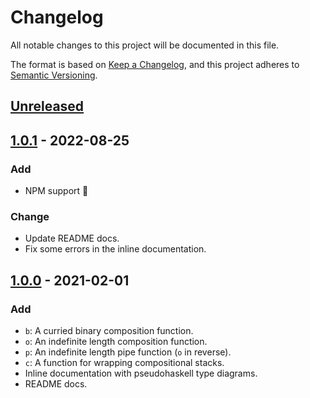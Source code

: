 # Changelog

All notable changes to this project will be documented in this file.

The format is based on [Keep a Changelog](https://keepachangelog.com/en/1.0.0/),
and this project adheres to
[Semantic Versioning](https://semver.org/spec/v2.0.0.html).

## [Unreleased]

## [1.0.1] - 2022-08-25

### Add

- NPM support :tada:

### Change

- Update README docs.
- Fix some errors in the inline documentation.

## [1.0.0] - 2021-02-01

### Add

- `b`: A curried binary composition function.
- `o`: An indefinite length composition function.
- `p`: An indefinite length pipe function (`o` in reverse).
- `c`: A function for wrapping compositional stacks.
- Inline documentation with pseudohaskell type diagrams.
- README docs.

[unreleased]: https://github.com/jajaperson/copb/compare/v1.0.1...HEAD
[1.0.1]: https://github.com/jajaperson/copb/releases/tag/v1.0.1
[1.0.0]: https://github.com/jajaperson/copb/releases/tag/v1.0.0
